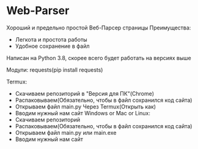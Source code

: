 # Web-Parser
Хороший и предельно простой Веб-Парсер страницы
Преимущества:
- Легкота и простота работы
- Удобное сохранение в файл

Написан на Python 3.8, скорее всего будет работать на версиях выше

Модули: requests(pip install requests)

Termux:
- Скачиваем репозиторий в "Версия для ПК"(Chrome)
- Распаковываем(Обязательно, чтобы в файл сохранился код сайта)
- Открываем файл main.py Через Termux(Открыть как)
- Вводим нужный нам сайт
Windows or Mac or Linux:
- Скачиваем репозиторий
- Распаковываем(Обязательно, чтобы в файл сохранился код сайта)
- Открываем файл main.py или main.exe
- Вводим нужный нам сайт
